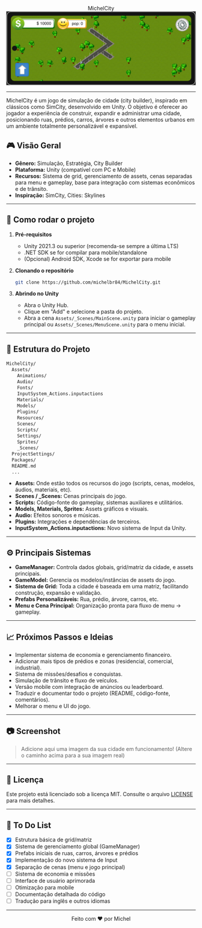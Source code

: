 <div align="center">
MichelCity
 </div>
<div align="center">

  <img src="Assets/Images/screenshot.png" alt="Screenshot MichelCity" width="900"/>
</div>

---

MichelCity é um jogo de simulação de cidade (city builder), inspirado em clássicos como SimCity, desenvolvido em Unity. O objetivo é oferecer ao jogador a experiência de construir, expandir e administrar uma cidade, posicionando ruas, prédios, carros, árvores e outros elementos urbanos em um ambiente totalmente personalizável e expansível.

## 🎮 Visão Geral

- **Gênero:** Simulação, Estratégia, City Builder
- **Plataforma:** Unity (compatível com PC e Mobile)
- **Recursos:** Sistema de grid, gerenciamento de assets, cenas separadas para menu e gameplay, base para integração com sistemas econômicos e de trânsito.
- **Inspiração:** SimCity, Cities: Skylines

---

## 🚀 Como rodar o projeto

1. **Pré-requisitos**
   - Unity 2021.3 ou superior (recomenda-se sempre a última LTS)
   - .NET SDK se for compilar para mobile/standalone
   - (Opcional) Android SDK, Xcode se for exportar para mobile

2. **Clonando o repositório**
   ```sh
   git clone https://github.com/michelbr84/MichelCity.git

3. **Abrindo no Unity**

   * Abra o Unity Hub.
   * Clique em "Add" e selecione a pasta do projeto.
   * Abra a cena `Assets/_Scenes/MainScene.unity` para iniciar o gameplay principal ou `Assets/_Scenes/MenuScene.unity` para o menu inicial.

---

## 📂 Estrutura do Projeto

```
MichelCity/
  Assets/
    Animations/
    Audio/
    Fonts/
    InputSystem_Actions.inputactions
    Materials/
    Models/
    Plugins/
    Resources/
    Scenes/
    Scripts/
    Settings/
    Sprites/
    _Scenes/
  ProjectSettings/
  Packages/
  README.md
  ...
```

* **Assets:** Onde estão todos os recursos do jogo (scripts, cenas, modelos, áudios, materiais, etc).
* **Scenes / \_Scenes:** Cenas principais do jogo.
* **Scripts:** Código-fonte do gameplay, sistemas auxiliares e utilitários.
* **Models, Materials, Sprites:** Assets gráficos e visuais.
* **Audio:** Efeitos sonoros e músicas.
* **Plugins:** Integrações e dependências de terceiros.
* **InputSystem\_Actions.inputactions:** Novo sistema de Input da Unity.

---

## ⚙️ Principais Sistemas

* **GameManager:** Controla dados globais, grid/matriz da cidade, e assets principais.
* **GameModel:** Gerencia os modelos/instâncias de assets do jogo.
* **Sistema de Grid:** Toda a cidade é baseada em uma matriz, facilitando construção, expansão e validação.
* **Prefabs Personalizáveis:** Rua, prédio, árvore, carros, etc.
* **Menu e Cena Principal:** Organização pronta para fluxo de menu → gameplay.

---

## 📈 Próximos Passos e Ideias

* Implementar sistema de economia e gerenciamento financeiro.
* Adicionar mais tipos de prédios e zonas (residencial, comercial, industrial).
* Sistema de missões/desafios e conquistas.
* Simulação de trânsito e fluxo de veículos.
* Versão mobile com integração de anúncios ou leaderboard.
* Traduzir e documentar todo o projeto (README, código-fonte, comentários).
* Melhorar o menu e UI do jogo.

---

## 📷 Screenshot

> Adicione aqui uma imagem da sua cidade em funcionamento!
> (Altere o caminho acima para a sua imagem real)

---

## 📄 Licença

Este projeto está licenciado sob a licença MIT. Consulte o arquivo [LICENSE](LICENSE) para mais detalhes.

---

## 📝 To Do List

* [x] Estrutura básica de grid/matriz
* [x] Sistema de gerenciamento global (GameManager)
* [x] Prefabs iniciais de ruas, carros, árvores e prédios
* [x] Implementação do novo sistema de Input
* [x] Separação de cenas (menu e jogo principal)
* [ ] Sistema de economia e missões
* [ ] Interface de usuário aprimorada
* [ ] Otimização para mobile
* [ ] Documentação detalhada do código
* [ ] Tradução para inglês e outros idiomas

---

<div align="center">
  Feito com ❤️ por Michel
</div>